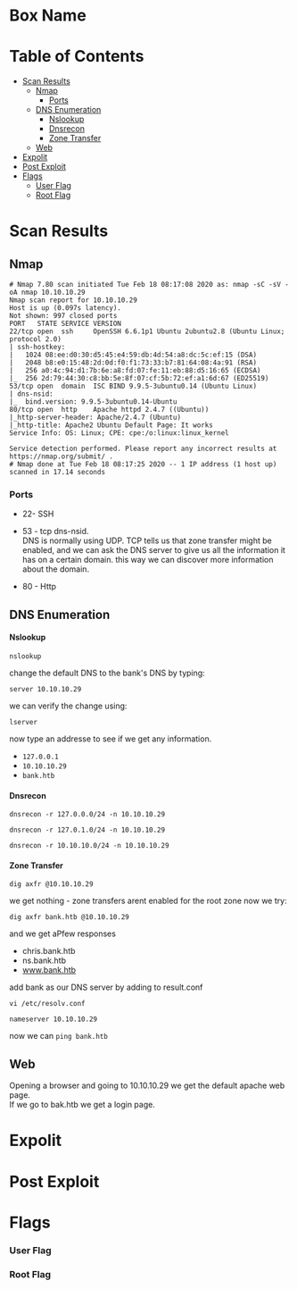 
# Box Name <!-- omit in toc -->

# Table of Contents <!-- omit in toc -->
- [Scan Results](#scan-results)
  - [Nmap](#nmap)
    - [Ports](#ports)
  - [DNS Enumeration](#dns-enumeration)
      - [Nslookup](#nslookup)
      - [Dnsrecon](#dnsrecon)
      - [Zone Transfer](#zone-transfer)
  - [Web](#web)
- [Expolit](#expolit)
- [Post Exploit](#post-exploit)
- [Flags](#flags)
    - [User Flag](#user-flag)
    - [Root Flag](#root-flag)

# Scan Results

## Nmap
```
# Nmap 7.80 scan initiated Tue Feb 18 08:17:08 2020 as: nmap -sC -sV -oA nmap 10.10.10.29
Nmap scan report for 10.10.10.29
Host is up (0.097s latency).
Not shown: 997 closed ports
PORT   STATE SERVICE VERSION
22/tcp open  ssh     OpenSSH 6.6.1p1 Ubuntu 2ubuntu2.8 (Ubuntu Linux; protocol 2.0)
| ssh-hostkey: 
|   1024 08:ee:d0:30:d5:45:e4:59:db:4d:54:a8:dc:5c:ef:15 (DSA)
|   2048 b8:e0:15:48:2d:0d:f0:f1:73:33:b7:81:64:08:4a:91 (RSA)
|   256 a0:4c:94:d1:7b:6e:a8:fd:07:fe:11:eb:88:d5:16:65 (ECDSA)
|_  256 2d:79:44:30:c8:bb:5e:8f:07:cf:5b:72:ef:a1:6d:67 (ED25519)
53/tcp open  domain  ISC BIND 9.9.5-3ubuntu0.14 (Ubuntu Linux)
| dns-nsid: 
|_  bind.version: 9.9.5-3ubuntu0.14-Ubuntu
80/tcp open  http    Apache httpd 2.4.7 ((Ubuntu))
|_http-server-header: Apache/2.4.7 (Ubuntu)
|_http-title: Apache2 Ubuntu Default Page: It works
Service Info: OS: Linux; CPE: cpe:/o:linux:linux_kernel

Service detection performed. Please report any incorrect results at https://nmap.org/submit/ .
# Nmap done at Tue Feb 18 08:17:25 2020 -- 1 IP address (1 host up) scanned in 17.14 seconds

```

### Ports
* 22- SSH  
  
* 53 - tcp dns-nsid.  
  DNS is normally using UDP. TCP tells us that zone transfer might be enabled, and we can ask the DNS server to give us all the information it has on a certain domain. this way we can discover more information about the domain.  

* 80 - Http

## DNS Enumeration
#### Nslookup
```
nslookup 
```
change the default DNS to the bank's DNS by typing:
```
server 10.10.10.29
```
we can verify the change using:
```
lserver
```
now type an addresse to see if we get any information.
* `127.0.0.1` 
* `10.10.10.29`
* `bank.htb`

#### Dnsrecon

```
dnsrecon -r 127.0.0.0/24 -n 10.10.10.29

dnsrecon -r 127.0.1.0/24 -n 10.10.10.29

dnsrecon -r 10.10.10.0/24 -n 10.10.10.29
```

#### Zone Transfer
```
dig axfr @10.10.10.29
```
we get nothing - zone transfers arent enabled for the root zone
now we try:

```
dig axfr bank.htb @10.10.10.29
```
and we get aPfew responses

* chris.bank.htb
* ns.bank.htb
* www.bank.htb
  
add bank as our DNS server by adding to result.conf
```
vi /etc/resolv.conf

nameserver 10.10.10.29
```
now we can `ping bank.htb`

## Web

Opening a browser and going to 10.10.10.29
we get the default apache web page.  
If we go to bak.htb we get a login page.


# Expolit

# Post Exploit

# Flags

### User Flag

### Root Flag

